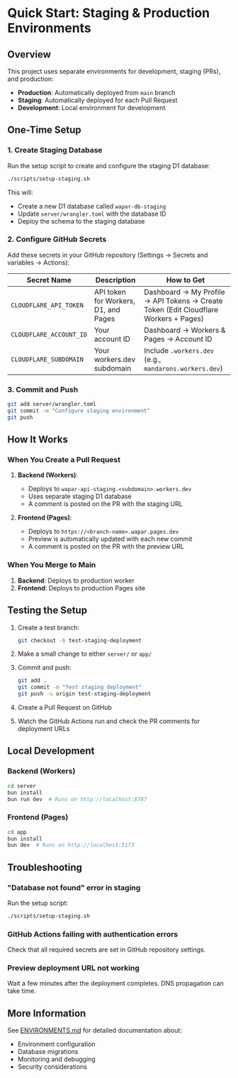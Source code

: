 # Quick Start: Staging & Production Environments

## Overview

This project uses separate environments for development, staging (PRs), and production:

- **Production**: Automatically deployed from `main` branch
- **Staging**: Automatically deployed for each Pull Request
- **Development**: Local environment for development

## One-Time Setup

### 1. Create Staging Database

Run the setup script to create and configure the staging D1 database:

```bash
./scripts/setup-staging.sh
```

This will:
- Create a new D1 database called `wapar-db-staging`
- Update `server/wrangler.toml` with the database ID
- Deploy the schema to the staging database

### 2. Configure GitHub Secrets

Add these secrets in your GitHub repository (Settings → Secrets and variables → Actions):

| Secret Name | Description | How to Get |
|-------------|-------------|------------|
| `CLOUDFLARE_API_TOKEN` | API token for Workers, D1, and Pages | Dashboard → My Profile → API Tokens → Create Token (Edit Cloudflare Workers + Pages) |
| `CLOUDFLARE_ACCOUNT_ID` | Your account ID | Dashboard → Workers & Pages → Account ID |
| `CLOUDFLARE_SUBDOMAIN` | Your workers.dev subdomain | Include `.workers.dev` (e.g., `mandarons.workers.dev`) |

### 3. Commit and Push

```bash
git add server/wrangler.toml
git commit -m "Configure staging environment"
git push
```

## How It Works

### When You Create a Pull Request

1. **Backend (Workers)**: 
   - Deploys to `wapar-api-staging.<subdomain>.workers.dev`
   - Uses separate staging D1 database
   - A comment is posted on the PR with the staging URL

2. **Frontend (Pages)**:
   - Deploys to `https://<branch-name>.wapar.pages.dev`
   - Preview is automatically updated with each new commit
   - A comment is posted on the PR with the preview URL

### When You Merge to Main

1. **Backend**: Deploys to production worker
2. **Frontend**: Deploys to production Pages site

## Testing the Setup

1. Create a test branch:
   ```bash
   git checkout -b test-staging-deployment
   ```

2. Make a small change to either `server/` or `app/`

3. Commit and push:
   ```bash
   git add .
   git commit -m "Test staging deployment"
   git push -u origin test-staging-deployment
   ```

4. Create a Pull Request on GitHub

5. Watch the GitHub Actions run and check the PR comments for deployment URLs

## Local Development

### Backend (Workers)

```bash
cd server
bun install
bun run dev  # Runs on http://localhost:8787
```

### Frontend (Pages)

```bash
cd app
bun install
bun dev  # Runs on http://localhost:5173
```

## Troubleshooting

### "Database not found" error in staging

Run the setup script:
```bash
./scripts/setup-staging.sh
```

### GitHub Actions failing with authentication errors

Check that all required secrets are set in GitHub repository settings.

### Preview deployment URL not working

Wait a few minutes after the deployment completes. DNS propagation can take time.

## More Information

See [ENVIRONMENTS.md](./ENVIRONMENTS.md) for detailed documentation about:
- Environment configuration
- Database migrations
- Monitoring and debugging
- Security considerations
